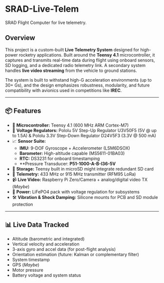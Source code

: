 # SRAD-Live-Telem
SRAD Flight Computer for live telemetry.

## Overview

This project is a custom-built **Live Telemetry System** designed for high-power rocketry applications. Built around the **Teensy 4.1** microcontroller, it captures and transmits real-time data during flight using onboard sensors, SD logging, and a dedicated radio telemetry link. A secondary system handles **live video streaming** from the vehicle to ground stations.

The system is built to withstand high-G acceleration environments (up to 30+ Gs), and the design emphasizes robustness, modularity, and future compatibility with avionics used in competitions like **IREC**.

---

## 📦 Features

- 🔧 **Microcontroller:** Teensy 4.1 (600 MHz ARM Cortex-M7)
- 🔋 **Voltage Regulators:** Pololu 5V Step-Up Regulator U3V50F5 (5V @ up to 1.5A) & Pololu 3.3V Step-Down Regulator D24V5F3 (3.3V @ 500 mA)
- 📈 **Sensor Suite:**
  - **IMU:** 9-DOF Gyroscope + Accelerometer (LSM6DSOX)
  - **Barometer:** High-altitude capable (MS5611-01BA03)
  - **RTC:** DS3231 for onboard timestamping
  - **Pressure Transducer: **P51-1000-A-B-I36-5V**
- 💾 **Storage:** Teensy built in microSD might integrate redundant SD card
- 📡 **Telemetry:** 433 MHz or 915 MHz transmitter (RFM95 LoRa)
- 📹 **Live Video:** Raspberry Pi Zero/Camera + analog/digital video TX (*Maybe*)
- 🔋 **Power:** LiFePO4 pack with voltage regulation for subsystems
- 🛠 **Vibration & Shock Damping:** Silicone mounts for PCB and SD module protection

---

## 📊 Live Data Tracked

- Altitude (barometric and integrated)
- Vertical velocity and acceleration
- 3-axis gyro and accel data (for post-flight analysis)
- Orientation estimation (future: Kalman or complementary filter)
- System timestamp
- GPS (*Maybe*)
- Motor pressure
- Battery voltage and system status
